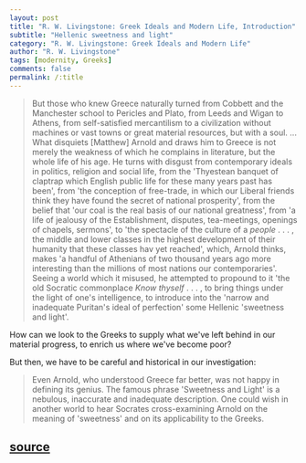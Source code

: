 ```yaml
---
layout: post
title: "R. W. Livingstone: Greek Ideals and Modern Life, Introduction"
subtitle: "Hellenic sweetness and light"
category: "R. W. Livingstone: Greek Ideals and Modern Life"
author: "R. W. Livingstone"
tags: [modernity, Greeks]
comments: false
permalink: /:title
---
```


> But those who knew Greece naturally turned from Cobbett and the Manchester school to Pericles and Plato, from Leeds and Wigan to Athens, from self-satisfied mercantilism to a civilization without machines or vast towns or great material resources, but with a soul. ... What disquiets [Matthew] Arnold and draws him to Greece is not merely the weakness of which he complains in literature, but the whole life of his age. He turns with disgust from contemporary ideals in politics, religion and social life, from the 'Thyestean banquet of claptrap which English public life for these many years past has been', from 'the conception of free-trade, in which our Liberal friends think they have found the secret of national prosperity', from the belief that 'our coal is the real basis of our national greatness', from 'a life of jealousy of the Establishment, disputes, tea-meetings, openings of chapels, sermons', to 'the spectacle of the culture of a *people* . . . , the middle and lower classes in the highest development of their humanity that these classes hav yet reached', which, Arnold thinks, makes 'a handful of Athenians of two thousand years ago more interesting than the millions of most nations our contemporaries'. Seeing a world which it misused, he attempted to propound to it 'the old Socratic commonplace *Know thyself* . . . , to bring things under the light of one's intelligence, to introduce into the 'narrow and inadequate Puritan's ideal of perfection' some Hellenic 'sweetness and light'.

How can we look to the Greeks to supply what we've left behind in our material progress, to enrich us where we've become poor?

But then, we have to be careful and historical in our investigation:

> Even Arnold, who understood Greece far better, was not happy in defining its genius. The famous phrase 'Sweetness and Light' is a nebulous, inaccurate and inadequate description. One could wish in another world to hear Socrates cross-examining 
Arnold on the meaning of 'sweetness' and on its applicability to the Greeks.

<h2 class="post-source"><a href="https://archive.org/stream/greekidealsmoder00livi#page/31"><i class="fas fa-book" aria-hidden="true"></i> source</a></h2>